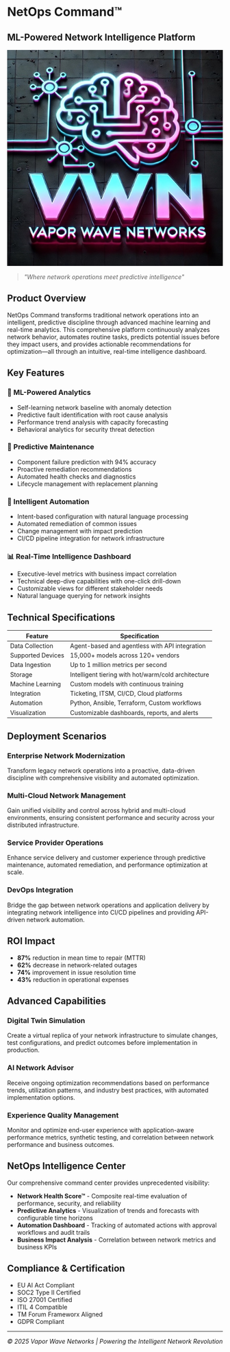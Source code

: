 # NetOps Command™
## ML-Powered Network Intelligence Platform

![NetOps Command](../img/logo-600.jpg)

> *"Where network operations meet predictive intelligence"*

## Product Overview

NetOps Command transforms traditional network operations into an intelligent, predictive discipline through advanced machine learning and real-time analytics. This comprehensive platform continuously analyzes network behavior, automates routine tasks, predicts potential issues before they impact users, and provides actionable recommendations for optimization—all through an intuitive, real-time intelligence dashboard.

## Key Features

### 🧠 ML-Powered Analytics
- Self-learning network baseline with anomaly detection
- Predictive fault identification with root cause analysis
- Performance trend analysis with capacity forecasting
- Behavioral analytics for security threat detection

### 🔮 Predictive Maintenance
- Component failure prediction with 94% accuracy
- Proactive remediation recommendations
- Automated health checks and diagnostics
- Lifecycle management with replacement planning

### 🤖 Intelligent Automation
- Intent-based configuration with natural language processing
- Automated remediation of common issues
- Change management with impact prediction
- CI/CD pipeline integration for network infrastructure

### 📊 Real-Time Intelligence Dashboard
- Executive-level metrics with business impact correlation
- Technical deep-dive capabilities with one-click drill-down
- Customizable views for different stakeholder needs
- Natural language querying for network insights

## Technical Specifications

| Feature | Specification |
|---------|---------------|
| Data Collection | Agent-based and agentless with API integration |
| Supported Devices | 15,000+ models across 120+ vendors |
| Data Ingestion | Up to 1 million metrics per second |
| Storage | Intelligent tiering with hot/warm/cold architecture |
| Machine Learning | Custom models with continuous training |
| Integration | Ticketing, ITSM, CI/CD, Cloud platforms |
| Automation | Python, Ansible, Terraform, Custom workflows |
| Visualization | Customizable dashboards, reports, and alerts |

## Deployment Scenarios

### Enterprise Network Modernization
Transform legacy network operations into a proactive, data-driven discipline with comprehensive visibility and automated optimization.

### Multi-Cloud Network Management
Gain unified visibility and control across hybrid and multi-cloud environments, ensuring consistent performance and security across your distributed infrastructure.

### Service Provider Operations
Enhance service delivery and customer experience through predictive maintenance, automated remediation, and performance optimization at scale.

### DevOps Integration
Bridge the gap between network operations and application delivery by integrating network intelligence into CI/CD pipelines and providing API-driven network automation.

## ROI Impact

- **87%** reduction in mean time to repair (MTTR)
- **62%** decrease in network-related outages
- **74%** improvement in issue resolution time
- **43%** reduction in operational expenses

## Advanced Capabilities

### Digital Twin Simulation
Create a virtual replica of your network infrastructure to simulate changes, test configurations, and predict outcomes before implementation in production.

### AI Network Advisor
Receive ongoing optimization recommendations based on performance trends, utilization patterns, and industry best practices, with automated implementation options.

### Experience Quality Management
Monitor and optimize end-user experience with application-aware performance metrics, synthetic testing, and correlation between network performance and business outcomes.

## NetOps Intelligence Center

Our comprehensive command center provides unprecedented visibility:

- **Network Health Score™** - Composite real-time evaluation of performance, security, and reliability
- **Predictive Analytics** - Visualization of trends and forecasts with configurable time horizons
- **Automation Dashboard** - Tracking of automated actions with approval workflows and audit trails
- **Business Impact Analysis** - Correlation between network metrics and business KPIs

## Compliance & Certification

- EU AI Act Compliant
- SOC2 Type II Certified
- ISO 27001 Certified
- ITIL 4 Compatible
- TM Forum Frameworx Aligned
- GDPR Compliant

---

*© 2025 Vapor Wave Networks | Powering the Intelligent Network Revolution*
